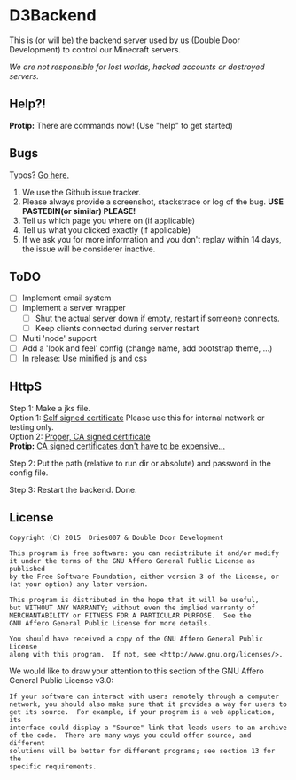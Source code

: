 D3Backend
====

This is (or will be) the backend server used by us (Double Door Development) to control our Minecraft servers.

*We are not responsible for lost worlds, hacked accounts or destroyed servers.*

Help?!
------

**Protip:** There are commands now! (Use "help" to get started)

Bugs
----

Typos? [Go here.](https://github.com/DoubleDoorDevelopment/D3Backend/issues/10)

1. We use the Github issue tracker.
1. Please always provide a screenshot, stackstrace or log of the bug. **USE PASTEBIN(or similar) PLEASE!**
1. Tell us which page you where on (if applicable)
1. Tell us what you clicked exactly (if applicable)
1. If we ask you for more information and you don't replay within 14 days, the issue will be considerer inactive.

ToDO
----

- [ ]  Implement email system
- [ ]  Implement a server wrapper
    - [ ] Shut the actual server down if empty, restart if someone connects.
    - [ ] Keep clients connected during server restart
- [ ]  Multi 'node' support
- [ ]  Add a 'look and feel' config (change name, add bootstrap theme, ...)
- [ ]  In release: Use minified js and css

HttpS
-----

Step 1: Make a jks file.<br>
    Option 1: [Self signed certificate](https://www.sslshopper.com/article-how-to-create-a-self-signed-certificate-using-java-keytool.html) Please use this for internal network or testing only.<br>
    Option 2: [Proper, CA signed certificate](https://docs.oracle.com/cd/E19798-01/821-1751/ghlgv/index.html)<br>
**Protip:** [CA signed certificates don't have to be expensive...](https://www.startssl.com/)<br>

Step 2: Put the path (relative to run dir or absolute) and password in the config file.

Step 3: Restart the backend. Done.

License
-------

    Copyright (C) 2015  Dries007 & Double Door Development

    This program is free software: you can redistribute it and/or modify
    it under the terms of the GNU Affero General Public License as published
    by the Free Software Foundation, either version 3 of the License, or
    (at your option) any later version.

    This program is distributed in the hope that it will be useful,
    but WITHOUT ANY WARRANTY; without even the implied warranty of
    MERCHANTABILITY or FITNESS FOR A PARTICULAR PURPOSE.  See the
    GNU Affero General Public License for more details.

    You should have received a copy of the GNU Affero General Public License
    along with this program.  If not, see <http://www.gnu.org/licenses/>.

We would like to draw your attention to this section of the GNU Affero General Public License v3.0:

    If your software can interact with users remotely through a computer
    network, you should also make sure that it provides a way for users to
    get its source.  For example, if your program is a web application, its
    interface could display a "Source" link that leads users to an archive
    of the code.  There are many ways you could offer source, and different
    solutions will be better for different programs; see section 13 for the
    specific requirements.
